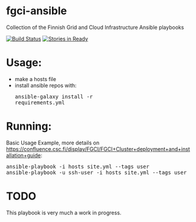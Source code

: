 # fgci-ansible
Collection of the Finnish Grid and Cloud Infrastructure Ansible playbooks

[![Build Status](https://travis-ci.org/CSC-IT-Center-for-Science/fgci-ansible.svg?branch=master)](https://travis-ci.org/CSC-IT-Center-for-Science/fgci-ansible) [![Stories in Ready](https://badge.waffle.io/CSC-IT-Center-for-Science/fgci-ansible.png?label=ready&title=Ready)](https://waffle.io/CSC-IT-Center-for-Science/fgci-ansible)

# Usage:
 - make a hosts file
 - install ansible repos with: <pre>ansible-galaxy install -r requirements.yml</pre>

# Running:

Basic Usage Example, more details on https://confluence.csc.fi/display/FGCI/FGCI+Cluster+deployment+and+installation+guide:
<pre>
ansible-playbook -i hosts site.yml --tags user
ansible-playbook -u ssh-user -i hosts site.yml --tags user
</pre>

# TODO

This playbook is very much a work in progress.

